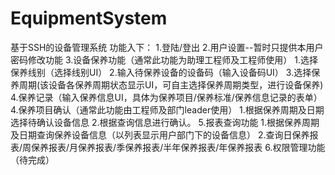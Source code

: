 # EquipmentSystem
基于SSH的设备管理系统
  功能入下：
  1.登陆/登出
  2.用户设置--暂时只提供本用户密码修改功能
  3.设备保养功能（通常此功能为助理工程师及工程师使用）
    1.选择保养线别（选择线别UI）
    2.输入待保养设备的设备码（输入设备码UI）
    3.选择保养周期(该设备各保养周期状态显示UI，可自主选择保养周期类型，进行设备保养)
    4.保养记录（输入保养信息UI，具体为保养项目/保养标准/保养信息记录的表单）
  4.保养项目确认（通常此功能由工程师及部门leader使用）
    1.根据保养周期及日期选择待确认设备信息
    2.根据查询信息进行确认。
  5.报表查询功能
    1.根据保养周期及日期查询保养设备信息（以列表显示用户部门下的设备信息）
    2.查询日保养报表/周保养报表/月保养报表/季保养报表/半年保养报表/年保养报表
  6.权限管理功能（待完成）
